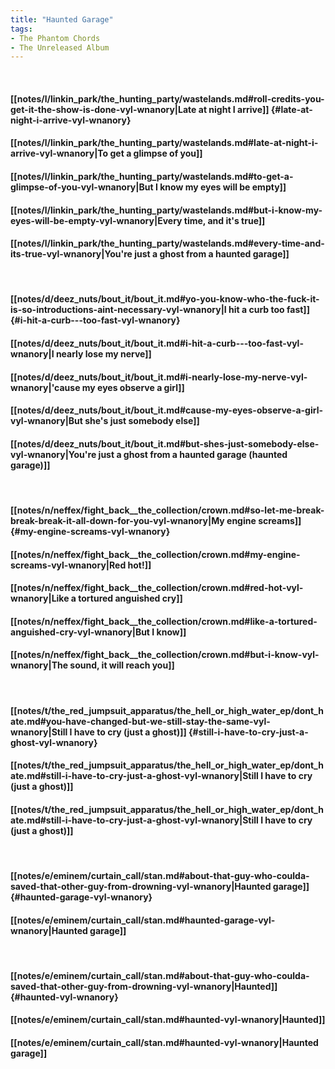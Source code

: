 ```yaml
---
title: "Haunted Garage"
tags:
- The Phantom Chords
- The Unreleased Album
---
```

&nbsp;
#### [[notes/l/linkin_park/the_hunting_party/wastelands.md#roll-credits-you-get-it-the-show-is-done-vyl-wnanory|Late at night I arrive]] {#late-at-night-i-arrive-vyl-wnanory}
#### [[notes/l/linkin_park/the_hunting_party/wastelands.md#late-at-night-i-arrive-vyl-wnanory|To get a glimpse of you]]
#### [[notes/l/linkin_park/the_hunting_party/wastelands.md#to-get-a-glimpse-of-you-vyl-wnanory|But I know my eyes will be empty]]
#### [[notes/l/linkin_park/the_hunting_party/wastelands.md#but-i-know-my-eyes-will-be-empty-vyl-wnanory|Every time, and it's true]]
#### [[notes/l/linkin_park/the_hunting_party/wastelands.md#every-time-and-its-true-vyl-wnanory|You're just a ghost from a haunted garage]]
&nbsp;
#### [[notes/d/deez_nuts/bout_it/bout_it.md#yo-you-know-who-the-fuck-it-is-so-introductions-aint-necessary-vyl-wnanory|I hit a curb   too fast]] {#i-hit-a-curb---too-fast-vyl-wnanory}
#### [[notes/d/deez_nuts/bout_it/bout_it.md#i-hit-a-curb---too-fast-vyl-wnanory|I nearly lose my nerve]]
#### [[notes/d/deez_nuts/bout_it/bout_it.md#i-nearly-lose-my-nerve-vyl-wnanory|'cause my eyes observe a girl]]
#### [[notes/d/deez_nuts/bout_it/bout_it.md#cause-my-eyes-observe-a-girl-vyl-wnanory|But she's just somebody else]]
#### [[notes/d/deez_nuts/bout_it/bout_it.md#but-shes-just-somebody-else-vyl-wnanory|You're just a ghost from a haunted garage (haunted garage)]]
&nbsp;
#### [[notes/n/neffex/fight_back__the_collection/crown.md#so-let-me-break-break-break-it-all-down-for-you-vyl-wnanory|My engine screams]] {#my-engine-screams-vyl-wnanory}
#### [[notes/n/neffex/fight_back__the_collection/crown.md#my-engine-screams-vyl-wnanory|Red hot!]]
#### [[notes/n/neffex/fight_back__the_collection/crown.md#red-hot-vyl-wnanory|Like a tortured anguished cry]]
#### [[notes/n/neffex/fight_back__the_collection/crown.md#like-a-tortured-anguished-cry-vyl-wnanory|But I know]]
#### [[notes/n/neffex/fight_back__the_collection/crown.md#but-i-know-vyl-wnanory|The sound, it will reach you]]
&nbsp;
#### [[notes/t/the_red_jumpsuit_apparatus/the_hell_or_high_water_ep/dont_hate.md#you-have-changed-but-we-still-stay-the-same-vyl-wnanory|Still I have to cry (just a ghost)]] {#still-i-have-to-cry-just-a-ghost-vyl-wnanory}
#### [[notes/t/the_red_jumpsuit_apparatus/the_hell_or_high_water_ep/dont_hate.md#still-i-have-to-cry-just-a-ghost-vyl-wnanory|Still I have to cry (just a ghost)]]
#### [[notes/t/the_red_jumpsuit_apparatus/the_hell_or_high_water_ep/dont_hate.md#still-i-have-to-cry-just-a-ghost-vyl-wnanory|Still I have to cry (just a ghost)]]
&nbsp;
#### [[notes/e/eminem/curtain_call/stan.md#about-that-guy-who-coulda-saved-that-other-guy-from-drowning-vyl-wnanory|Haunted garage]] {#haunted-garage-vyl-wnanory}
#### [[notes/e/eminem/curtain_call/stan.md#haunted-garage-vyl-wnanory|Haunted garage]]
&nbsp;
#### [[notes/e/eminem/curtain_call/stan.md#about-that-guy-who-coulda-saved-that-other-guy-from-drowning-vyl-wnanory|Haunted]] {#haunted-vyl-wnanory}
#### [[notes/e/eminem/curtain_call/stan.md#haunted-vyl-wnanory|Haunted]]
#### [[notes/e/eminem/curtain_call/stan.md#haunted-vyl-wnanory|Haunted garage]]
